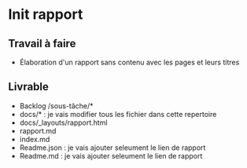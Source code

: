 # Init rapport

## Travail à faire

- Élaboration d'un rapport sans contenu avec les pages et leurs titres

## Livrable
- Backlog /sous-tâche/*
- docs/* : je vais modifier tous les fichier dans cette repertoire
- docs/_layouts/rapport.html
- rapport.md
- index.md
- Readme.json : je vais ajouter seleument le lien de rapport
- Readme.md  : je vais ajouter seleument le lien de rapport